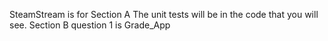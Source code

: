 SteamStream is for Section A
The unit tests will be in the code that you will see.
Section B question 1 is Grade_App
